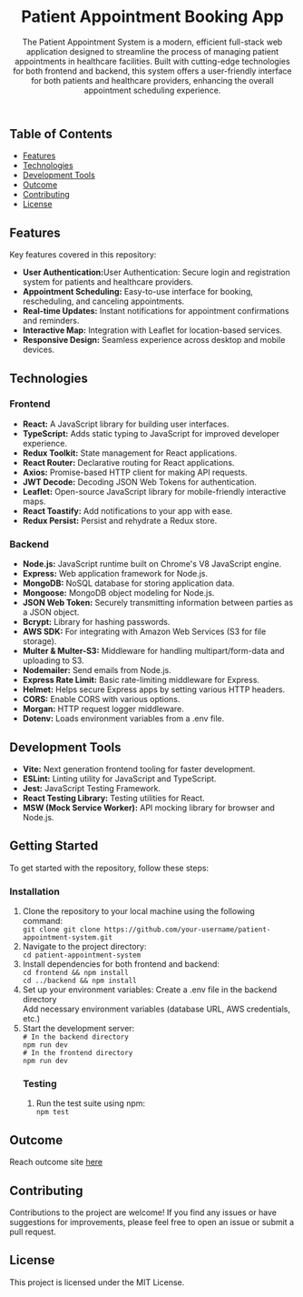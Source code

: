 <body>
    <header>
        <h1>Patient Appointment Booking App</h1>
        <p>The Patient Appointment System is a modern, efficient full-stack web application designed to streamline the
            process of managing patient appointments in healthcare facilities. Built with cutting-edge technologies for
            both frontend and backend, this system offers a user-friendly interface for both patients and healthcare
            providers, enhancing the overall appointment scheduling experience.</p>
    </header>
    <section id="table-of-contents">
        <h2>Table of Contents</h2>
        <ul>
            <li><a href="#features">Features</a></li>
            <li><a href="#technologies">Technologies</a></li>
            <li><a href="#development-tools">Development Tools</a></li>
            <li><a href="#outcome">Outcome</a></li>
            <li><a href="#contributing">Contributing</a></li>
            <li><a href="#license">License</a></li>
        </ul>
    </section>
    <section id="features">
        <h2>Features</h2>
        <p>Key features covered in this repository:</p>
        <ul>
            <li><strong>User Authentication:</strong>User Authentication: Secure login and registration system for
                patients and healthcare providers.</li>
            <li><strong>Appointment Scheduling:</strong> Easy-to-use interface for booking, rescheduling, and canceling
                appointments.</li>
            <li><strong>Real-time Updates:</strong> Instant notifications for appointment confirmations and reminders.
            </li>
            <li><strong>Interactive Map:</strong> Integration with Leaflet for location-based services.</li>
            <li><strong>Responsive Design:</strong> Seamless experience across desktop and mobile devices.</li>
        </ul>
    </section>
    <section id="technologies">
        <h2>Technologies</h2>
        <h3>Frontend</h3>
        <ul>
            <li><strong>React:</strong> A JavaScript library for building user interfaces.</li>
            <li><strong>TypeScript:</strong> Adds static typing to JavaScript for improved developer experience.</li>
            <li><strong>Redux Toolkit:</strong> State management for React applications.</li>
            <li><strong>React Router:</strong> Declarative routing for React applications.</li>
            <li><strong>Axios:</strong> Promise-based HTTP client for making API requests.</li>
            <li><strong>JWT Decode:</strong> Decoding JSON Web Tokens for authentication.</li>
            <li><strong>Leaflet:</strong> Open-source JavaScript library for mobile-friendly interactive maps.</li>
            <li><strong>React Toastify:</strong> Add notifications to your app with ease.</li>
            <li><strong>Redux Persist:</strong> Persist and rehydrate a Redux store.</li>
        </ul>
        <h3>Backend</h3>
        <ul>
            <li><strong>Node.js:</strong> JavaScript runtime built on Chrome's V8 JavaScript engine.</li>
            <li><strong>Express:</strong> Web application framework for Node.js.</li>
            <li><strong>MongoDB:</strong> NoSQL database for storing application data.</li>
            <li><strong>Mongoose:</strong> MongoDB object modeling for Node.js.</li>
            <li><strong>JSON Web Token:</strong> Securely transmitting information between parties as a JSON object.
            </li>
            <li><strong>Bcrypt:</strong> Library for hashing passwords.</li>
            <li><strong>AWS SDK:</strong> For integrating with Amazon Web Services (S3 for file storage).</li>
            <li><strong>Multer & Multer-S3:</strong> Middleware for handling multipart/form-data and uploading to S3.
            </li>
            <li><strong>Nodemailer:</strong> Send emails from Node.js.</li>
            <li><strong>Express Rate Limit:</strong> Basic rate-limiting middleware for Express.</li>
            <li><strong>Helmet:</strong> Helps secure Express apps by setting various HTTP headers.</li>
            <li><strong>CORS:</strong> Enable CORS with various options.</li>
            <li><strong>Morgan:</strong> HTTP request logger middleware.</li>
            <li><strong>Dotenv:</strong> Loads environment variables from a .env file.</li>
        </ul>
    </section>
    <section id="development-tools">
        <h2>Development Tools</h2>
        <ul>
            <li><strong>Vite:</strong> Next generation frontend tooling for faster development.</li>
            <li><strong>ESLint:</strong> Linting utility for JavaScript and TypeScript.</li>
            <li><strong>Jest:</strong> JavaScript Testing Framework.</li>
            <li><strong>React Testing Library:</strong> Testing utilities for React.</li>
            <li><strong>MSW (Mock Service Worker):</strong> API mocking library for browser and Node.js.</li>
        </ul>
    </section>
    <section id="getting-started">
        <h2>Getting Started</h2>
        <p>To get started with the repository, follow these steps:</p>
        <h3>Installation</h3>
        <ol>
            <li>Clone the repository to your local machine using the following command:</li>
            <code>git clone git clone https://github.com/your-username/patient-appointment-system.git</code>
            <li>Navigate to the project directory:</li>
            <code>cd patient-appointment-system</code>
            <li>Install dependencies for both frontend and backend:
            </li>
            <code>cd frontend && npm install</code><br>
            <code>cd ../backend && npm install</code>
            <li>Set up your environment variables:
                Create a .env file in the backend directory<br>
                Add necessary environment variables (database URL, AWS credentials, etc.)</li>
            <li>Start the development server:</li>
            <code># In the backend directory</code><br>
            <code>npm run dev</code><br>
            <code># In the frontend directory</code><br>
            <code>npm run dev</code>
            <h3>Testing</h3>
            <ol>
                <li>Run the test suite using npm:</li>
                <code>npm test</code>
            </ol>
    </section>
    <section id="outcome">
        <h1>Outcome</h1>
        <p>Reach outcome site <a href="">here</a> </p>
    </section>
    <footer>
        <h2>Contributing</h2>
        <p>Contributions to the project are welcome! If you find any issues or have suggestions for improvements, please
            feel free to open an issue or submit a pull request.</p>
        <h2>License</h2>
        <p>This project is licensed under the MIT License.</p>
    </footer>
</body>